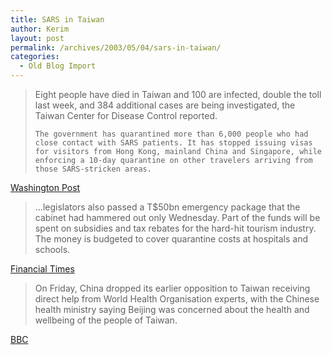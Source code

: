 ```yaml
---
title: SARS in Taiwan
author: Kerim
layout: post
permalink: /archives/2003/05/04/sars-in-taiwan/
categories:
  - Old Blog Import
---
```


>   Eight people have died in Taiwan and 100 are infected, double the toll last week, and 384 additional cases are being investigated, the Taiwan Center for Disease Control reported.  
>   
>   
>     The government has quarantined more than 6,000 people who had close contact with SARS patients. It has stopped issuing visas for visitors from Hong Kong, mainland China and Singapore, while enforcing a 10-day quarantine on other travelers arriving from those SARS-stricken areas.
>   


<a href="http://www.washingtonpost.com/wp-dyn/articles/A8116-2003May2.html" onclick="_gaq.push(['_trackEvent', 'outbound-article', 'http://www.washingtonpost.com/wp-dyn/articles/A8116-2003May2.html', 'Washington Post']);" >Washington Post</a>


>   &#8230;legislators also passed a T$50bn emergency package that the cabinet had hammered out only Wednesday. Part of the funds will be spent on subsidies and tax rebates for the hard-hit tourism industry. The money is budgeted to cover quarantine costs at hospitals and schools.


[Financial Times][1]


>   On Friday, China dropped its earlier opposition to Taiwan receiving direct help from World Health Organisation experts, with the Chinese health ministry saying Beijing was concerned about the health and wellbeing of the people of Taiwan.


<a href="http://news.bbc.co.uk/2/hi/asia-pacific/2997773.stm" onclick="_gaq.push(['_trackEvent', 'outbound-article', 'http://news.bbc.co.uk/2/hi/asia-pacific/2997773.stm', 'BBC']);" >BBC</a>



 [1]: URL